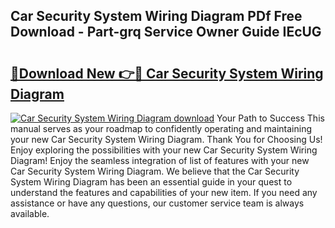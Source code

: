 ## Car Security System Wiring Diagram PDf Free Download - Part-grq Service Owner Guide IEcUG

# <h2><a href="http://dfqd3v6.blite.top/?on=Car+Security+System+Wiring+Diagram">🔗Download New 👉🔴 Car Security System Wiring Diagram</a></h2>

[![Car Security System Wiring Diagram download](https://i.imgur.com/lujVjoI.png)](http://dfqd3v6.blite.top/?on=Car+Security+System+Wiring+Diagram)
Your Path to Success This manual serves as your roadmap to confidently operating and maintaining your new Car Security System Wiring Diagram. Thank You for Choosing Us! Enjoy exploring the possibilities with your new Car Security System Wiring Diagram! Enjoy the seamless integration of list of features with your new Car Security System Wiring Diagram. We believe that the Car Security System Wiring Diagram has been an essential guide in your quest to understand the features and capabilities of your new item. If you need any assistance or have any questions, our customer service team is always available.
